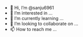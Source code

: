 - 👋 Hi, I’m @sanju6961
- 👀 I’m interested in ...
- 🌱 I’m currently learning ...
- 💞️ I’m looking to collaborate on ...
- 📫 How to reach me ...

<!---
sanju6961/sanju6961 is a ✨ special ✨ repository because its `README.md` (this file) appears on your GitHub profile.
You can click the Preview link to take a look at your changes.
--->

